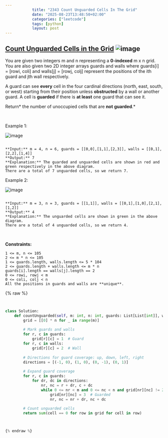 ```yaml
---
            title: "2343 Count Unguarded Cells In The Grid"
            date: "2025-08-23T13:48:50+02:00"
            categories: ["leetcode"]
            tags: [python]
            layout: post
---
```

            
## [Count Unguarded Cells in the Grid](https://leetcode.com/problems/count-unguarded-cells-in-the-grid) ![image](https://img.shields.io/badge/Difficulty-Medium-orange)

You are given two integers m and n representing a **0-indexed** m x n grid. You are also given two 2D integer arrays guards and walls where guards[i] = [rowi, coli] and walls[j] = [rowj, colj] represent the positions of the ith guard and jth wall respectively.

A guard can see **every** cell in the four cardinal directions (north, east, south, or west) starting from their position unless **obstructed** by a wall or another guard. A cell is **guarded** if there is **at least** one guard that can see it.

Return* the number of unoccupied cells that are **not** **guarded**.*

 

Example 1:

![image](https://assets.leetcode.com/uploads/2022/03/10/example1drawio2.png)
```

**Input:** m = 4, n = 6, guards = [[0,0],[1,1],[2,3]], walls = [[0,1],[2,2],[1,4]]
**Output:** 7
**Explanation:** The guarded and unguarded cells are shown in red and green respectively in the above diagram.
There are a total of 7 unguarded cells, so we return 7.

```

Example 2:

![image](https://assets.leetcode.com/uploads/2022/03/10/example2drawio.png)
```

**Input:** m = 3, n = 3, guards = [[1,1]], walls = [[0,1],[1,0],[2,1],[1,2]]
**Output:** 4
**Explanation:** The unguarded cells are shown in green in the above diagram.
There are a total of 4 unguarded cells, so we return 4.

```

 

**Constraints:**

	1 <= m, n <= 105
	2 <= m * n <= 105
	1 <= guards.length, walls.length <= 5 * 104
	2 <= guards.length + walls.length <= m * n
	guards[i].length == walls[j].length == 2
	0 <= rowi, rowj < m
	0 <= coli, colj < n
	All the positions in guards and walls are **unique**.

{% raw %}


```python


class Solution:
    def countUnguarded(self, m: int, n: int, guards: List[List[int]], walls: List[List[int]]) -> int:
        grid = [[0] * n for _ in range(m)]
        
        # Mark guards and walls
        for r, c in guards:
            grid[r][c] = 1  # Guard
        for r, c in walls:
            grid[r][c] = 2  # Wall
        
        # Directions for guard coverage: up, down, left, right
        directions = [(-1, 0), (1, 0), (0, -1), (0, 1)]
        
        # Expand guard coverage
        for r, c in guards:
            for dr, dc in directions:
                nr, nc = r + dr, c + dc
                while 0 <= nr < m and 0 <= nc < n and grid[nr][nc] != 2 and grid[nr][nc] != 1:
                    grid[nr][nc] = 3  # Guarded
                    nr, nc = nr + dr, nc + dc
        
        # Count unguarded cells
        return sum(cell == 0 for row in grid for cell in row)



{% endraw %}
```
